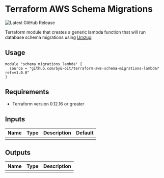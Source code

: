 # Terraform AWS Schema Migrations

![Latest GitHub Release](https://img.shields.io/github/v/release/byu-oit/terraform-aws-schema-migrations-lambda?sort=semver)

Terraform module that creates a generic lambda function that will run
database schema migrations using
[Umzug](https://github.com/sequelize/umzug)

## Usage
```hcl
module "schema_migrations_lambda" {
  source = "github.com/byu-oit/terraform-aws-schema-migrations-lambda?ref=v1.0.0"
}
```

## Requirements
* Terraform version 0.12.16 or greater

## Inputs

| Name | Type | Description | Default |
|:-----|:-----|:------------|:--------|
|      |      |             |         |

## Outputs
| Name | Type | Description |
|:-----|:-----|:------------|
|      |      |             |
